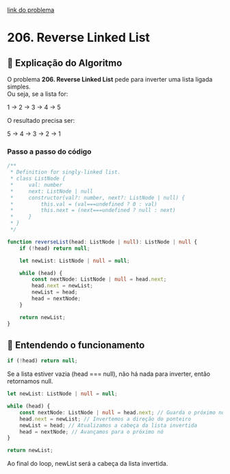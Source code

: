 [link do problema](https://leetcode.com/problems/reverse-linked-list/description/)

# 206. Reverse Linked List

## 📖 Explicação do Algoritmo

O problema **206. Reverse Linked List** pede para inverter uma lista ligada simples.  
Ou seja, se a lista for:

1 → 2 → 3 → 4 → 5

O resultado precisa ser:

5 → 4 → 3 → 2 → 1

### Passo a passo do código

```typescript
/**
 * Definition for singly-linked list.
 * class ListNode {
 *     val: number
 *     next: ListNode | null
 *     constructor(val?: number, next?: ListNode | null) {
 *         this.val = (val===undefined ? 0 : val)
 *         this.next = (next===undefined ? null : next)
 *     }
 * }
 */

function reverseList(head: ListNode | null): ListNode | null {
    if (!head) return null;

    let newList: ListNode | null = null;

    while (head) {
        const nextNode: ListNode | null = head.next;
        head.next = newList;
        newList = head;
        head = nextNode;
    }

    return newList;
}
```

## 🧠 Entendendo o funcionamento

```typescript
if (!head) return null;
```
Se a lista estiver vazia (head === null), não há nada para inverter, então retornamos null.

```typescript
let newList: ListNode | null = null;
```
```typescript
while (head) {
    const nextNode: ListNode | null = head.next; // Guarda o próximo nó
    head.next = newList; // Invertemos a direção do ponteiro
    newList = head; // Atualizamos a cabeça da lista invertida
    head = nextNode; // Avançamos para o próximo nó
}
```
```typescript
return newList;
```
Ao final do loop, newList será a cabeça da lista invertida.
